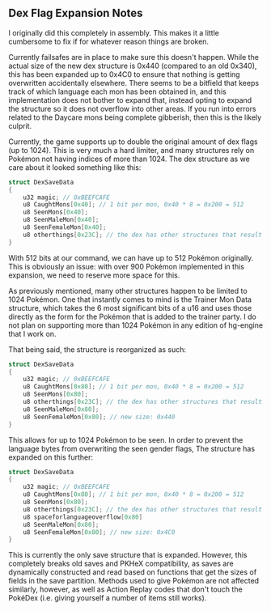 ## Dex Flag Expansion Notes

I originally did this completely in assembly.  This makes it a little cumbersome to fix if for whatever reason things are broken.

Currently failsafes are in place to make sure this doesn't happen.  While the actual size of the new dex structure is 0x440 (compared to an old 0x340), this has been expanded up to 0x4C0 to ensure that nothing is getting overwritten accidentally elsewhere.  There seems to be a bitfield that keeps track of which language each mon has been obtained in, and this implementation does not bother to expand that, instead opting to expand the structure so it does not overflow into other areas.  If you run into errors related to the Daycare mons being complete gibberish, then this is the likely culprit.

Currently, the game supports up to double the original amount of dex flags (up to 1024). This is very much a hard limiter, and many structures rely on Pokémon not having indices of more than 1024.  The dex structure as we care about it looked something like this:

```c
struct DexSaveData
{
    u32 magic; // 0xBEEFCAFE
    u8 CaughtMons[0x40]; // 1 bit per mon, 0x40 * 8 = 0x200 = 512
    u8 SeenMons[0x40];
    u8 SeenMaleMon[0x40];
    u8 SeenFemaleMon[0x40];
    u8 otherthings[0x23C]; // the dex has other structures that result in an original total size of 0x340
}
```

With 512 bits at our command, we can have up to 512 Pokémon originally.  This is obviously an issue: with over 900 Pokémon implemented in this expansion, we need to reserve more space for this.

As previously mentioned, many other structures happen to be limited to 1024 Pokémon.  One that instantly comes to mind is the Trainer Mon Data structure, which takes the 6 most significant bits of a u16 and uses those directly as the form for the Pokémon that is added to the trainer party.  I do not plan on supporting more than 1024 Pokémon in any edition of hg-engine that I work on.

That being said, the structure is reorganized as such:

```c
struct DexSaveData
{
    u32 magic; // 0xBEEFCAFE
    u8 CaughtMons[0x80]; // 1 bit per mon, 0x40 * 8 = 0x200 = 512
    u8 SeenMons[0x80];
    u8 otherthings[0x23C]; // the dex has other structures that result in an original total size of 0x340
    u8 SeenMaleMon[0x80];
    u8 SeenFemaleMon[0x80]; // new size: 0x440
}
```

This allows for up to 1024 Pokémon to be seen.  In order to prevent the language bytes from overwriting the seen gender flags, The structure has expanded on this further:

```c
struct DexSaveData
{
    u32 magic; // 0xBEEFCAFE
    u8 CaughtMons[0x80]; // 1 bit per mon, 0x40 * 8 = 0x200 = 512
    u8 SeenMons[0x80];
    u8 otherthings[0x23C]; // the dex has other structures that result in an original total size of 0x340
    u8 spaceforlanguageoverflow[0x80]
    u8 SeenMaleMon[0x80];
    u8 SeenFemaleMon[0x80]; // new size: 0x4C0
}
```

This is currently the only save structure that is expanded.  However, this completely breaks old saves and PKHeX compatibility, as saves are dynamically constructed and read based on functions that get the sizes of fields in the save partition.  Methods used to give Pokémon are not affected similarly, however, as well as Action Replay codes that don't touch the PokéDex (i.e. giving yourself a number of items still works).